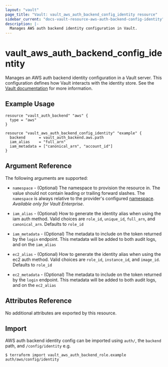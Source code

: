 ```yaml
---
layout: "vault"
page_title: "Vault: vault_aws_auth_backend_config_identity resource"
sidebar_current: "docs-vault-resource-aws-auth-backend-config-identity"
description: |-
  Manages AWS auth backend identity configuration in Vault.
---
```


# vault\_aws\_auth\_backend\_config_identity

Manages an AWS auth backend identity configuration in a Vault server. This configuration defines how Vault interacts
with the identity store. See the [Vault documentation](https://www.vaultproject.io/docs/auth/aws.html) for more
information.

## Example Usage

```hcl
resource "vault_auth_backend" "aws" {
  type = "aws"
}

resource "vault_aws_auth_backend_config_identity" "example" {
  backend      = vault_auth_backend.aws.path
  iam_alias    = "full_arn"
  iam_metadata = ["canonical_arn", "account_id"]
}
```

## Argument Reference

The following arguments are supported:

* `namespace` - (Optional) The namespace to provision the resource in.
  The value should not contain leading or trailing forward slashes.
  The `namespace` is always relative to the provider's configured [namespace](/docs/providers/vault/index.html#namespace).
   *Available only for Vault Enterprise*.

* `iam_alias` - (Optional) How to generate the identity alias when using the iam auth method. Valid choices are
  `role_id`, `unique_id`, `full_arn`, and `canonical_arn`. Defaults to `role_id`

* `iam_metadata` - (Optional) The metadata to include on the token returned by the `login` endpoint. This metadata will be
  added to both audit logs, and on the `iam_alias`

* `ec2_alias` - (Optional) How to generate the identity alias when using the ec2 auth method. Valid choices are
  `role_id`, `instance_id`, and `image_id`. Defaults to `role_id`

* `ec2_metadata` - (Optional) The metadata to include on the token returned by the `login` endpoint. This metadata will be
  added to both audit logs, and on the `ec2_alias`

## Attributes Reference

No additional attributes are exported by this resource.

## Import

AWS auth backend identity config can be imported using `auth/`, the `backend` path, and `/config/identity` e.g.

```
$ terraform import vault_aws_auth_backend_role.example auth/aws/config/identity
```
